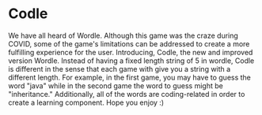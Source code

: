 # Codle 
We have all heard of Wordle. Although this game was the craze during COVID, some of the game's limitations can be addressed to create a more fulfilling experience for the user. Introducing, Codle, the new and improved version Wordle. Instead of having a fixed length string of 5 in wordle, Codle is different in the sense that each game with give you a string with a different length. For example, in the first game, you may have to guess the word "java" while in the second game the word to guess might be "inheritance." Additionally, all of the words are coding-related in order to create a learning component. Hope you enjoy :)
